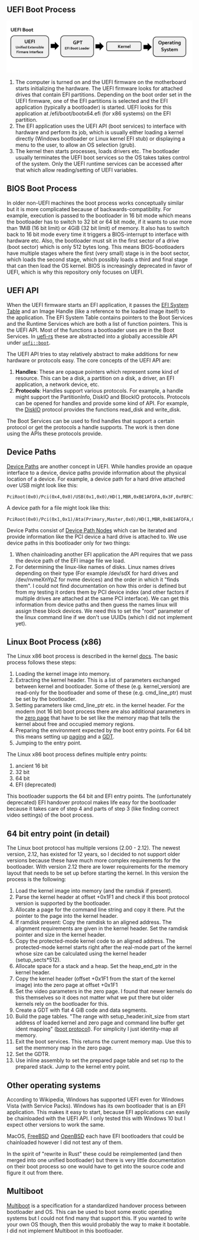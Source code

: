 ## UEFI Boot Process

![Boot Process Diagram](img/bootloader_process.png)

1. The computer is turned on and the UEFI firmware on the motherboard starts initializing the hardware.
The UEFI firmware looks for attached drives that contain EFI partitions. Depending on the boot order set in the UEFI firmware,
one of the EFI partitions is selected and the EFI application (typically a bootloader) is started.
UEFI looks for this application at /efi/boot/bootx64.efi (for x86 systems) on the EFI partition.
2. The EFI application uses the UEFI API (boot services) to interface with hardware and perform its job,
which is usually either loading a kernel directly (Windows bootloader or Linux kernel EFI stub) or displaying a menu to the user,
to allow an OS selection (grub).
3. The kernel then starts processes, loads drivers etc. The bootloader usually terminates the UEFI boot services so the OS takes takes control of the system.
Only the UEFI runtime services can be accessed after that which allow reading/setting of UEFI variables.

## BIOS Boot Process

In older non-UEFI machines the boot process works conceptually similar but it is more complicated because of backwards-compatibility.
For example, execution is passed to the bootloader in 16 bit mode which means the bootloader has to switch to 32 bit or 64 bit mode,
if it wants to use more than 1MiB (16 bit limit) or 4GiB (32 bit limit) of memory. It also has to switch back to 16 bit mode every time
it triggers a BIOS-interrupt to interface with hardware etc.
Also, the bootloader must sit in the first sector of a drive (boot sector) which is only 512 bytes long.
This means BIOS-bootloaders have multiple stages where the first (very small) stage is in the boot sector,
which loads the second stage, which possibly loads a third and final stage that can then load the OS kernel.
BIOS is increasingly deprecated in favor of UEFI, which is why this repository only focuses on UEFI.

## UEFI API

When the UEFI firmware starts an EFI application, it passes the [EFI System Table](https://uefi.org/specs/UEFI/2.9_A/04_EFI_System_Table.html)
and an Image Handle (like a reference to the loaded image itself) to the application.
The EFI System Table contains pointers to the Boot Services and the Runtime Services which are both a list
of function pointers. This is the UEFI API. Most of the functions a bootloader uses are in the Boot Services.
In [uefi-rs](https://github.com/rust-osdev/uefi-rs) these are abstracted into a globally accessible API under [`uefi::boot`](https://docs.rs/uefi/latest/uefi/boot/index.html).

The UEFI API tries to stay relatively abstract to make additions for new hardware or protocols easy. The core concepts of the UEFI API are:

1. **Handles**: These are opaque pointers which represent some kind of resource. This can be a disk, a partition on a disk, a driver, an EFI application, a network device, etc.
2. **Protocols**: Handles support various protocols. For example, a handle might support the PartitionInfo, DiskIO and BlockIO protocols. Protocols can be opened for handles and provide some kind of API. For example, the [DiskIO](https://docs.rs/uefi/latest/uefi/proto/media/disk/struct.DiskIo.html) protocol provides the functions read_disk and write_disk.

The Boot Services can be used to find handles that support a certain protocol or get the protocols a handle supports.
The work is then done using the APIs these protocols provide.

## Device Paths

[Device Paths](https://uefi.org/specs/UEFI/2.10/10_Protocols_Device_Path_Protocol.html?highlight=device%20paths) are another concept in UEFI. While handles provide an opaque interface to a device, device paths provide information about the physical location of a device.
For example, a device path for a hard drive attached over USB might look like this:

    PciRoot(0x0)/Pci(0x4,0x0)/USB(0x1,0x0)/HD(1,MBR,0xBE1AFDFA,0x3F,0xFBFC1)

A device path for a file might look like this:

    PciRoot(0x0)/Pci(0x1,0x1)/Ata(Primary,Master,0x0)/HD(1,MBR,0xBE1AFDFA,0x3F,0xFBFC1)/\efi\boot\bootx64.efi

Device Paths consist of [Device Path Nodes](https://docs.rs/uefi/latest/uefi/proto/device_path/struct.DevicePathNode.html) which can be iterated and provide information like the PCI device a hard drive is attached to.
We use device paths in this bootloader only for two things:
1. When chainloading another EFI application the API requires that we pass the device path 
of the EFI image file we load.
2. For determining the linux-like names of disks.
Linux names drives depending on their type (For example /dev/sdX for hard drives and /dev/nvmeXnYpZ for nvme devices)
and the order in which it "finds them". I could not find documentation on how this order is defined
but from my testing it orders them by PCI device index (and other factors if multiple drives are attached at the same PCI interface).
We can get this information from device paths and then guess the names linux will assign these block devices.
We need this to set the "root" parameter of the linux command line if we don't use UUIDs (which I did not implement yet).

## Linux Boot Process (x86)

The Linux x86 boot process is described in the kernel [docs](https://github.com/torvalds/linux/blob/v4.16/Documentation/x86/boot.txt).
The basic process follows these steps:
1. Loading the kernel image into memory.
2. Extracting the kernel header. This is a list of parameters exchanged between kernel and bootloader.
Some of these (e.g. kernel_version) are read-only for the bootloader and some of these (e.g. cmd_line_ptr)
must be set by the bootloader.
3. Setting parameters like cmd_line_ptr etc. in the kernel header. For the modern (not 16 bit) boot process there are
also additional parameters in the [zero page](https://github.com/torvalds/linux/blob/v4.16/Documentation/x86/zero-page.txt)
that have to be set like the memory map that tells the kernel about free and occupied memory regions.
4. Preparing the environment expected by the boot entry points. For 64 bit this means setting up [paging](https://wiki.osdev.org/Paging)
and a [GDT](https://wiki.osdev.org/Global_Descriptor_Table).
5. Jumping to the entry point.

The Linux x86 boot process defines multiple entry points:
1. ancient 16 bit
2. 32 bit
3. 64 bit
4. EFI (deprecated)

This bootloader supports the 64 bit and EFI entry points. The (unfortunately deprecated) EFI handover protocol
makes life easy for the bootloader because it takes care of step 4 and parts of step 3 (like finding correct video settings)
of the boot process.

## 64 bit entry point (in detail)

The Linux boot protocol has multiple versions (2.00 - 2.12). The newest version, 2.12, has existed for 12 years, so I decided to not support older versions because these have much more complex requirements for the bootloader. With version 2.12 there are lower requirements for the memory layout that needs to be set up before starting the kernel. In this version the process is the following:

1. Load the kernel image into memory (and the ramdisk if present).
2. Parse the kernel header at offset +0x1F1 and check if this boot protocol version is supported by the bootloader.
3. Allocate a page for the command line string and copy it there. Put the pointer to the page into the kernel header.
4. If ramdisk present: Copy the ramdisk to an aligned address. The alignment requirements are given in the kernel header. Set the ramdisk pointer and size in the kernel header.
5. Copy the protected-mode kernel code to an aligned address. The protected-mode kernel starts
right after the real-mode part of the kernel whose size can be calculated using the kernel header (setup_sects*512).
6. Allocate space for a stack and a heap. Set the heap_end_ptr in the kernel header.
7. Copy the kernel header (offset +0x1F1 from the start of the kernel image) into the zero page at offset +0x1F1
8. Set the video parameters in the zero page. I found that newer kernels do this themselves so it does not matter what we put there but older kernels rely on the bootloader for this.
9. Create a GDT with flat 4 GiB code and data segments.
10. Build the page tables. "The range with setup_header.init_size from start address of loaded
kernel and zero page and command line buffer get ident mapping" ([boot protocol](https://github.com/torvalds/linux/blob/v4.16/Documentation/x86/boot.txt)). For simplicity I just identity-map all memory.
11. Exit the boot services. This returns the current memory map. Use this to set the memmory map in the zero page.
12. Set the GDTR.
13. Use inline assembly to set the prepared page table and set rsp to the prepared stack. Jump to the kernel entry point.

## Other operating systems

According to Wikipedia, Windows has supported UEFI even for Windows Vista (with Service Packs). Windows has its own bootloader that is an EFI application. This makes it easy to start, because EFI applications can easily be chainloaded with the UEFI API. I only tested this with Windows 10 but I expect other versions to work the same.


MacOS, [FreeBSD](https://wiki.freebsd.org/RootOnZFS/GPTZFSBoot) and [OpenBSD](http://undeadly.org/cgi?action=article&sid=20150902074526&mode=expanded&count=6) each have EFI bootloaders that could be chainloaded however I did not test any of them.

In the spirit of "rewrite in Rust" these could be reimplemented (and then merged into one unified bootloader) but there is very little documentation on their boot process so one would have to get into the source code and figure it out from there.

## Multiboot

[Multiboot](https://wiki.osdev.org/Multiboot) is a specification for a standardized handover process between bootloader and OS. This can be used to boot some exotic operating systems but I could not find many that support this. If you wanted to write your own OS though, then this would probably the way to make it bootable. I did not implement Multiboot in this bootloader.